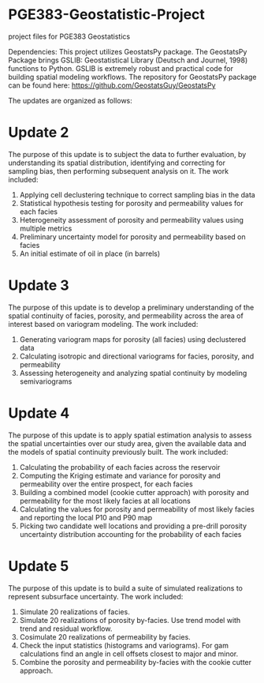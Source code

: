 # PGE383-Geostatistic-Project
project files for PGE383 Geostatistics

Dependencies:
This project utilizes GeostatsPy package. The GeostatsPy Package brings GSLIB: Geostatistical Library (Deutsch and Journel, 1998) functions to Python. GSLIB is extremely robust and practical code for building spatial modeling workflows. The repository for GeostatsPy package can be found here: https://github.com/GeostatsGuy/GeostatsPy


The updates are organized as follows:

# Update 2 
The purpose of this update is to subject the data to further evaluation, by understanding its spatial distribution, identifying and correcting for sampling bias, then performing subsequent analysis on it. 
The work included:
1. Applying cell declustering technique to correct sampling bias in the data
2. Statistical hypothesis testing for porosity and permeability values for each facies
3. Heterogeneity assessment of porosity and permeability values using multiple metrics 
4. Preliminary uncertainty model for porosity and permeability based on facies
5. An initial estimate of oil in place (in barrels)

# Update 3 
The purpose of this update is to develop a preliminary understanding of the spatial continuity of facies, porosity, and permeability across the area of interest based on variogram modeling.
The work included:
1. Generating variogram maps for porosity (all facies) using declustered data
2. Calculating isotropic and directional variograms for facies, porosity, and permeability
3. Assessing heterogeneity and analyzing spatial continuity by modeling semivariograms

# Update 4
The purpose of this update is to apply spatial estimation analysis to assess the spatial uncertainties over our study area, given the available data and the models of spatial continuity previously built. 
The work included:
1. Calculating the probability of each facies across the reservoir
2. Computing the Kriging estimate and variance for porosity and permeability over the entire prospect, for each facies
3. Building a combined model (cookie cutter approach) with porosity and permeability for the most likely facies at all locations
4. Calculating the values for porosity and permeability of most likely facies and reporting the local  P10 and P90 map
5. Picking two candidate well locations and providing a pre-drill porosity uncertainty distribution accounting for the probability of each facies

# Update 5
The purpose of this update is to build a suite of simulated realizations to represent subsurface uncertainty. 
The work included:
1. Simulate 20 realizations of facies.
2. Simulate 20 realizations of porosity by-facies. Use trend model with
trend and residual workflow.
3. Cosimulate 20 realizations of permeability by facies.
4. Check the input statistics (histograms and variograms). For gam
calculations find an angle in cell offsets closest to major and minor.
5. Combine the porosity and permeability by-facies with the cookie
cutter approach.
